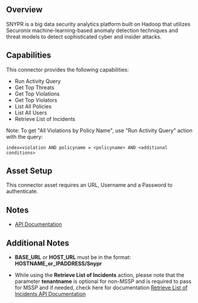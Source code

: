 ## Overview

SNYPR is a big data security analytics platform built on Hadoop that utilizes Securonix machine-learning-based anomaly detection techniques and threat models to detect sophisticated cyber and insider attacks.

## Capabilities

This connector provides the following capabilities:

* Run Activity Query
* Get Top Threats
* Get Top Violations
* Get Top Violators
* List All Policies
* List All Users
* Retrieve List of Incidents

Note: To get "All Violations by Policy Name", use "Run Activity Query" action with the query:

`index=violation AND policyname = <policyname> AND <additional conditions>`


## Asset Setup

This connector asset requires an URL, Username and a Password to authenticate.

## Notes

* [API Documentation](https://documentation.securonix.com/bundle/securonix-cloud-user-guide/page/content/rest-api-categories.htm)

## Additional Notes

* __BASE_URL__ or __HOST_URL__ must be in the format: __HOSTNAME_or_IPADDRESS/Snypr__

* While using the __Retrieve List of Incidents__ action, please note that the parameter __tenantname__ is optional for non-MSSP and is required to pass for MSSP and if needed, check here for documentation [Retrieve List of Incidents API Documentation](https://documentation.securonix.com/bundle/securonix-cloud-user-guide/page/content/rest-api-categories.htm#retrieve_list_of_incidents)
